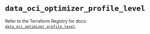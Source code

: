 # `data_oci_optimizer_profile_level`

Refer to the Terraform Registry for docs: [`data_oci_optimizer_profile_level`](https://registry.terraform.io/providers/oracle/oci/6.18.0/docs/data-sources/optimizer_profile_level).
